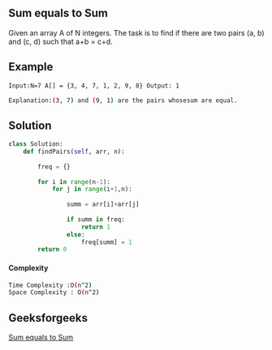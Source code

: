 ## Sum equals to Sum
Given an array A of N integers. The task is to find if there are two pairs (a, b) and (c, d) such that a+b = c+d.

## Example 
```bash
Input:N=7 A[] = {3, 4, 7, 1, 2, 9, 8} Output: 1

Explanation:(3, 7) and (9, 1) are the pairs whosesum are equal.  
```

## Solution 

```python
class Solution:
    def findPairs(self, arr, n): 
        
        freq = {}
        
        for i in range(n-1):
            for j in range(i+1,n):
                
                summ = arr[i]+arr[j]
                
                if summ in freq:
                    return 1
                else:
                    freq[summ] = 1
        return 0
 ```
#### Complexity
```bash
Time Complexity :O(n^2)
Space Complexity : O(n^2)
```
## Geeksforgeeks
[Sum equals to Sum](https://practice.geeksforgeeks.org/problems/sum-equals-to-sum4006/1?utm_source=gfg&utm_medium=article&utm_campaign=bottom_sticky_on_article)

